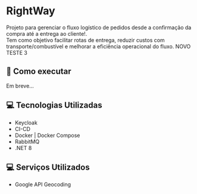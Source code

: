 # RightWay

Projeto para gerenciar o fluxo logístico de pedidos desde a confirmação da compra até a entrega ao cliente!. <br>
Tem como objetivo facilitar rotas de entrega, reduzir custos com transporte/combustível e melhorar a eficiência operacional do fluxo. NOVO TESTE 3

## 🧾​ Como executar

Em breve...


## 💻​ Tecnologias Utilizadas

- Keycloak
- CI-CD
- Docker | Docker Compose
- RabbitMQ
- .NET 8

## 💻​ Serviços Utilizados

- Google API Geocoding

